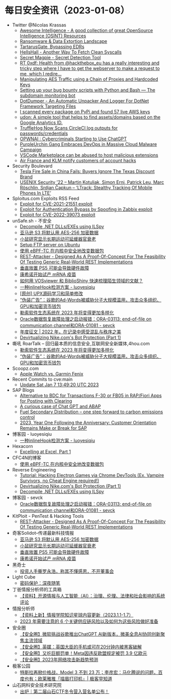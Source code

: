 # 每日安全资讯（2023-01-08）

- Twitter @Nicolas Krassas
  - [Awesome Intelligence - A good collection of great OpenSource Intelligence (OSINT) Resources](https://twitter.com/Dinosn/status/1611781582586773516)
  - [Ransomware & Data Extortion Landscape](https://twitter.com/Dinosn/status/1611772293876785157)
  - [TartarusGate, Bypassing EDRs](https://twitter.com/Dinosn/status/1611771688269529094)
  - [HellsHall - Another Way To Fetch Clean Syscalls](https://twitter.com/Dinosn/status/1611771629641539585)
  - [Secret Magpie - Secret Detection Tool](https://twitter.com/Dinosn/status/1611742959845654528)
  - [RT 0xdf: Health from @hackthebox_eu has a really interesting and tricky step where I have to get the webserver to make a request to me, which I redire...](https://twitter.com/0xdf_/status/1611739256627642368)
  - [Manipulating AES Traffic using a Chain of Proxies and Hardcoded Keys](https://twitter.com/Dinosn/status/1611681014744596486)
  - [Setting up your bug bounty scripts with Python and Bash — The subdomain monitoring bot](https://twitter.com/Dinosn/status/1611680826902876161)
  - [DotDumper - An Automatic Unpacker And Logger For DotNet Framework Targeting Files](https://twitter.com/Dinosn/status/1611629355892875265)
  - [I scanned every package on PyPi and found 57 live AWS keys](https://twitter.com/Dinosn/status/1611629247008837634)
  - [udon: A simple tool that helps to find assets/domains based on the Google Analytics ID.](https://twitter.com/Dinosn/status/1611629195766923265)
  - [TruffleHog Now Scans CircleCI log outputs for passwords/credentials](https://twitter.com/Dinosn/status/1611629163299090432)
  - [OPWNAI : Cybercriminals Starting to Use ChatGPT](https://twitter.com/Dinosn/status/1611629092926881793)
  - [PurpleUrchin Gang Embraces DevOps in Massive Cloud Malware Campaign](https://twitter.com/Dinosn/status/1611628778337206272)
  - [VSCode Marketplace can be abused to host malicious extensions](https://twitter.com/Dinosn/status/1611628554847981570)
  - [Air France and KLM notify customers of account hacks](https://twitter.com/Dinosn/status/1611628516927504384)
- Security Boulevard
  - [Tesla Fire Sale in China Fails: Buyers Ignore The Texas Discount Brand](https://securityboulevard.com/2023/01/tesla-fire-sale-in-china-fails-buyers-ignore-the-texas-discount-brand/)
  - [USENIX Security ’22 – Martin Kotuliak, Simon Erni, Patrick Leu, Marc Röschlin, Srdjan Čapkun – ‘LTrack: Stealthy Tracking Of Mobile Phones In LTE’](https://securityboulevard.com/2023/01/usenix-security-22-martin-kotuliak-simon-erni-patrick-leu-marc-roschlin-srdjan-capkun-ltrack-stealthy-tracking-of-mobile-phones-in-lte/)
- Sploitus.com Exploits RSS Feed
  - [Exploit for CVE-2021-21551 exploit](https://sploitus.com/exploit?id=AC8D2492-71F7-558A-B3DB-92BFEE01C154&utm_source=rss&utm_medium=rss)
  - [Exploit for Authentication Bypass by Spoofing in Zabbix exploit](https://sploitus.com/exploit?id=007F0400-CE2C-5E60-9459-E910F38FF6CC&utm_source=rss&utm_medium=rss)
  - [Exploit for CVE-2022-39073 exploit](https://sploitus.com/exploit?id=891B9809-E288-534D-AD38-8132024FDB49&utm_source=rss&utm_medium=rss)
- unSafe.sh - 不安全
  - [Decompile .NET DLLs/EXEs using ILSpy](https://buaq.net/go-144594.html)
  - [亚马逊 S3 将默认用 AES-256 加密数据](https://buaq.net/go-144596.html)
  - [小鼠研究显示长期运动可延缓器官衰老](https://buaq.net/go-144597.html)
  - [Setup FTP server on Ubuntu](https://buaq.net/go-144579.html)
  - [使用 eBPF-TC 在内核中安全地改变数据包](https://buaq.net/go-144577.html)
  - [REST-Attacker - Designed As A Proof-Of-Concept For The Feasibility Of Testing Generic Real-World REST Implementations](https://buaq.net/go-144574.html)
  - [垂直放置 PS5 可能会导致硬件故障](https://buaq.net/go-144585.html)
  - [康希诺开始试产 mRNA 疫苗](https://buaq.net/go-144569.html)
  - [如何用 VOSviewer 和 BiblioShiny 快速梳理陌生领域的文献？](https://buaq.net/go-144568.html)
  - [一种inlineHook检测方案 - luoyesiqiu](https://buaq.net/go-144561.html)
  - [[原创] UPX源码学习和简单修改](https://buaq.net/go-144562.html)
  - [“伪装广告”：谷歌的Ad-Words被威胁分子大规模滥用，攻击众多组织、GPU和加密货币钱包](https://buaq.net/go-144549.html)
  - [勒索软件生态系统在 2023 年将变得更加多样化](https://buaq.net/go-144548.html)
  - [Oracle数据恢复故障处理之启动报错：ORA-03113: end-of-file on communication channel和ORA-01081 - sevck](https://buaq.net/go-144550.html)
  - [年度征文 | 2022 年，在记录中感受混乱与秩序之美](https://buaq.net/go-144556.html)
  - [Devirtualizing Nike.com's Bot Protection (Part 1)](https://buaq.net/go-144546.html)
- 嘶吼 RoarTalk – 回归最本质的信息安全,互联网安全新媒体,4hou.com
  - [勒索软件生态系统在 2023 年将变得更加多样化](https://www.4hou.com/posts/jJDv)
  - [“伪装广告”：谷歌的Ad-Words被威胁分子大规模滥用，攻击众多组织、GPU和加密货币钱包](https://www.4hou.com/posts/JXmg)
- Scoopz.com
  - [Apple Watch vs. Garmin Fenix](https://blog.scoopz.com/2023/01/07/apple-watch-vs-garmin-fenix/)
- Recent Commits to cve:main
  - [Update Sat Jan  7 13:49:20 UTC 2023](https://github.com/trickest/cve/commit/f70d5969f813a84bf10f91631597b1cda5e8ea81)
- SAP Blogs
  - [Alternative to BDC for Transactions F-30 or FB05 in RAP/Fiori Apps for Posting with Clearing](https://blogs.sap.com/2023/01/07/alternative-to-bdc-for-transactions-f-30-or-fb05-in-rap-fiori-apps-for-posting-with-clearing/)
  - [A curious case of Chat GPT and ABAP](https://blogs.sap.com/2023/01/07/a-curious-case-of-chat-gpt-and-abap/)
  - [Fuel Secondary Distribution – one step forward to carbon emissions control](https://blogs.sap.com/2023/01/07/fuel-secondary-distribution-one-step-forward-to-carbon-emissions-control/)
  - [2023, Year One Following the Anniversary: Customer Orientation Remains Make or Break for SAP](https://blogs.sap.com/2023/01/07/2023-year-one-following-the-anniversary-customer-orientation-remains-make-or-break-for-sap/)
- 博客园 - luoyesiqiu
  - [一种inlineHook检测方案 - luoyesiqiu](https://www.cnblogs.com/luoyesiqiu/p/inlineHookDetect.html)
- Hexacorn
  - [Excelling at Excel, Part 1](https://www.hexacorn.com/blog/2023/01/07/excelling-at-excel-part-1/)
- CFC4N的博客
  - [使用 eBPF-TC 在内核中安全地改变数据包](https://www.cnxct.com/using-ebpf-tc-to-securely-mangle-packets-in-the-kernel/)
- Reverse Engineering
  - [Tutorial: Hacking Electron Games via Chrome DevTools (Ex. Vampire Survivors, no Cheat Engine required!)](https://www.reddit.com/r/ReverseEngineering/comments/1063696/tutorial_hacking_electron_games_via_chrome/)
  - [Devirtualizing Nike.com's Bot Protection (Part 1)](https://www.reddit.com/r/ReverseEngineering/comments/105bp56/devirtualizing_nikecoms_bot_protection_part_1/)
  - [Decompile .NET DLLs/EXEs using ILSpy](https://www.reddit.com/r/ReverseEngineering/comments/105ruas/decompile_net_dllsexes_using_ilspy/)
- 博客园 - sevck
  - [Oracle数据恢复故障处理之启动报错：ORA-03113: end-of-file on communication channel和ORA-01081 - sevck](https://www.cnblogs.com/sevck/p/17032422.html)
- KitPloit - PenTest & Hacking Tools
  - [REST-Attacker - Designed As A Proof-Of-Concept For The Feasibility Of Testing Generic Real-World REST Implementations](http://www.kitploit.com/2023/01/rest-attacker-designed-as-proof-of.html)
- 奇客Solidot–传递最新科技情报
  - [亚马逊 S3 将默认用 AES-256 加密数据](https://www.solidot.org/story?sid=73832)
  - [小鼠研究显示长期运动可延缓器官衰老](https://www.solidot.org/story?sid=73831)
  - [垂直放置 PS5 可能会导致硬件故障](https://www.solidot.org/story?sid=73830)
  - [康希诺开始试产 mRNA 疫苗](https://www.solidot.org/story?sid=73829)
- 黑奇士
  - [投资人手撕罗永浩，称其不懂感恩，不开董事会](https://mp.weixin.qq.com/s?__biz=MzI5ODYwNTE4Nw==&mid=2247487319&idx=1&sn=30d7b97df92fd3cae105b46e43648936&chksm=eca200bbdbd589adbde2266ea8c03c3c410cf8d05cf0f997a7bdc6cd7cce45b023a546fddf35&scene=58&subscene=0#rd)
- Light Cube
  - [密码保护：深夜随笔](https://github.red/solitude/)
- 丁爸情报分析师的工具箱
  - [【资料】开源情报与人工智能（AI）：治理、伦理、法律和社会影响的系统评论](https://mp.weixin.qq.com/s?__biz=MzI2MTE0NTE3Mw==&mid=2651134328&idx=1&sn=fed45f69d1896278c5c8e6affb0a439c&chksm=f1af6e42c6d8e754cafa97d637c7244b3a96f16b8268a068c3fad268b0b67d70b7394e8aa1dc&scene=58&subscene=0#rd)
- 情报分析师
  - [【资料上新】情报学院知识星球内容更新（2023.1.1-1.7）](https://mp.weixin.qq.com/s?__biz=MzA3Mjc1MTkwOA==&mid=2650522323&idx=1&sn=9a1eb954e0680fe016d8c8eb31c7903e&chksm=8716ec98b061658e6b88c45534041caf60c252f569a97f390074cf5d49a79d12a2b2b65d5067&scene=58&subscene=0#rd)
  - [2023 年需要注意的 6 个关键供应链风险以及如何为这些风险做好准备](https://mp.weixin.qq.com/s?__biz=MzA3Mjc1MTkwOA==&mid=2650522323&idx=2&sn=561e763b6ed849ac6af53c694cd50428&chksm=8716ec98b061658e3f1dcea6037115f9bacd083e9ca39653787b73be13fd7fca73a62939dbe3&scene=58&subscene=0#rd)
- 安全圈
  - [【安全圈】微软挑战谷歌推出ChatGPT AI新版本，微美全息AI协同创新聚焦主流领域](https://mp.weixin.qq.com/s?__biz=MzIzMzE4NDU1OQ==&mid=2652029510&idx=1&sn=bc8de536c9c45054c842432d95da9255&chksm=f36fee06c4186710bdf350d5fb4aa345824810256b4918098f3a30ccd202a44fe0bf41b25d9f&scene=58&subscene=0#rd)
  - [【安全圈】英媒：英国大臣的手机或可在20分钟内被黑客破解](https://mp.weixin.qq.com/s?__biz=MzIzMzE4NDU1OQ==&mid=2652029510&idx=2&sn=110c15443d7db7dd3072fcef5ded8fa6&chksm=f36fee06c4186710e8e416d8b3721f4b80218117974419104799f37c8358244f5e42815c83af&scene=58&subscene=0#rd)
  - [【安全圈】又吃巨额罚单！Meta因违反欧盟规定被罚 3.9 亿欧元](https://mp.weixin.qq.com/s?__biz=MzIzMzE4NDU1OQ==&mid=2652029510&idx=3&sn=2f26502b2f8fc853ea66a271e73d3fee&chksm=f36fee06c4186710f12b7d19a6989571233ee050b975f08f7c3b89556fdf15bb8fc0c90e7540&scene=58&subscene=0#rd)
  - [【安全圈】2023年网络攻击新趋势预测](https://mp.weixin.qq.com/s?__biz=MzIzMzE4NDU1OQ==&mid=2652029510&idx=4&sn=60a3c2b36fddb87dc9c43967c80f05bf&chksm=f36fee06c4186710a0ddbb37bf796ae32a1988dcd9ff983158a434626da9df99709b6543f9af&scene=58&subscene=0#rd)
- 极客公园
  - [特斯拉再掀价格战，Model 3 不到 23 万；李彦宏：马化腾说的问题，百度也有；欧莱雅推「描眉打印机」| 极客早知道](https://mp.weixin.qq.com/s?__biz=MTMwNDMwODQ0MQ==&mid=2652980079&idx=1&sn=2f7c7d8e318ca5981d719880a7400da9&chksm=7e543ed94923b7cf8e809f034164112f91e171f0497ba9429e917f10ba30009e69b0c830de87&scene=58&subscene=0#rd)
- 山石网科安全技术研究院
  - [出炉｜第二届山石CTF冬令营入营名单公布！](https://mp.weixin.qq.com/s?__biz=MzUzMDUxNTE1Mw==&mid=2247499431&idx=1&sn=f2fa9b1e6ef63a17117db4520b87c9a8&chksm=fa522b19cd25a20fa66d16cae2f6707f9a3f88dd0e7d8d47c55fd89a9a39bf47fdbc0c5ea130&scene=58&subscene=0#rd)
